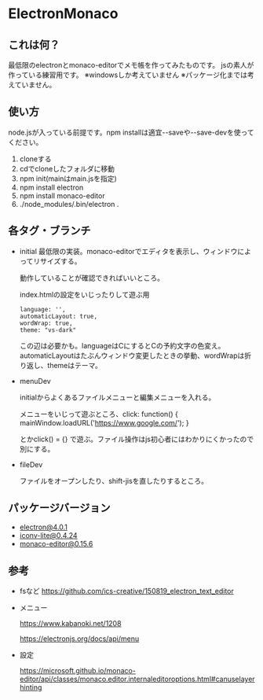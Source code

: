 # ElectronMonaco
## これは何？
最低限のelectronとmonaco-editorでメモ帳を作ってみたものです。
jsの素人が作っている練習用です。
※windowsしか考えていません
※パッケージ化までは考えていません。

## 使い方
node.jsが入っている前提です。npm installは適宜--saveや--save-devを使ってください。
1. cloneする
2. cdでcloneしたフォルダに移動
3. npm init(mainはmain.jsを指定)
4. npm install electron
5. npm install monaco-editor
6. ./node_modules/.bin/electron .

## 各タグ・ブランチ
* initial
  最低限の実装。monaco-editorでエディタを表示し、ウィンドウによってリサイズする。

  動作していることが確認できればいいところ。

  index.htmlの設定をいじったりして遊ぶ用

  ```
  language: '',
  automaticLayout: true,
  wordWrap: true,
  theme: "vs-dark"
  ```

  この辺は必要かも。languageはCにするとCの予約文字の色変え。automaticLayoutはたぶんウィンドウ変更したときの挙動、wordWrapは折り返し、themeはテーマ。

  

* menuDev

    initialからよくあるファイルメニューと編集メニューを入れる。

    メニューをいじって遊ぶところ、click: function() { mainWindow.loadURL('https://www.google.com/'); }

    とかclick() = {} で遊ぶ。ファイル操作はjs初心者にはわかりにくかったので別にする。

* fileDev

  ファイルをオープンしたり、shift-jisを直したりするところ。

## パッケージバージョン

* electron@4.0.1
* iconv-lite@0.4.24
* monaco-editor@0.15.6


## 参考
* fsなど
  https://github.com/ics-creative/150819_electron_text_editor

* メニュー

  https://www.kabanoki.net/1208

  https://electronjs.org/docs/api/menu

* 設定

  https://microsoft.github.io/monaco-editor/api/classes/monaco.editor.internaleditoroptions.html#canuselayerhinting